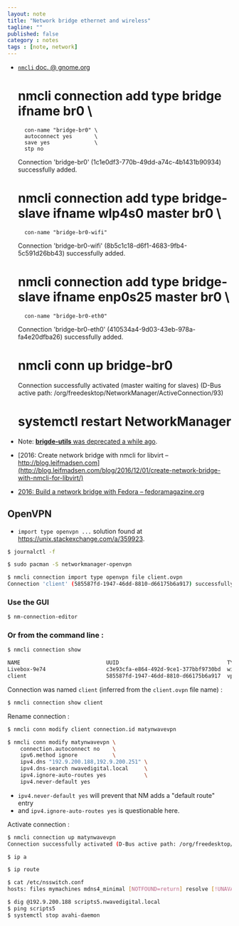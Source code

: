 ```yaml
---
layout: note
title: "Network bridge ethernet and wireless"
tagline: ""
published: false
category : notes
tags : [note, network]
---
```


* [`nmcli` doc. @ gnome.org](https://developer.gnome.org/NetworkManager/stable/nmcli.html)

    # nmcli connection add type bridge ifname br0 \
        con-name "bridge-br0" \
        autoconnect yes       \
        save yes              \
        stp no

    Connection 'bridge-br0' (1c1e0df3-770b-49dd-a74c-4b1431b90934)
      successfully added.

    # nmcli connection add type bridge-slave ifname wlp4s0 master br0 \
        con-name "bridge-br0-wifi"

    Connection 'bridge-br0-wifi' (8b5c1c18-d6f1-4683-9fb4-5c591d26bb43)
      successfully added.

    # nmcli connection add type bridge-slave ifname enp0s25 master br0 \
        con-name "bridge-br0-eth0"

    Connection 'bridge-br0-eth0' (410534a4-9d03-43eb-978a-fa4e20dfba26)
      successfully added.

    # nmcli conn up bridge-br0

    Connection successfully activated (master waiting for slaves)
      (D-Bus active path:
        /org/freedesktop/NetworkManager/ActiveConnection/93)

    # systemctl restart NetworkManager

* Note: [__brigde-utils__ was deprecated a while ago](https://lwn.net/Articles/435845/).

* [2016: Create network bridge with nmcli for libvirt &ndash; http://blog.leifmadsen.com](http://blog.leifmadsen.com/blog/2016/12/01/create-network-bridge-with-nmcli-for-libvirt/)
* [2016: Build a network bridge with Fedora &ndash; fedoramagazine.org](https://fedoramagazine.org/build-network-bridge-fedora/)

## OpenVPN

* `import type openvpn ...` solution found at <https://unix.stackexchange.com/a/359923>.

```bash
$ journalctl -f

$ sudo pacman -S networkmanager-openvpn

$ nmcli connection import type openvpn file client.ovpn
Connection 'client' (585587fd-1947-46dd-8810-d66175b6a917) successfully added.
```

### Use the GUI

```bash
$ nm-connection-editor
```

### Or from the command line :

```bash
$ nmcli connection show

NAME                           UUID                                  TYPE      DEVICE
Livebox-9e74                   c3e93cfa-e864-492d-9ce1-377bbf9730bd  wifi      wlp4s0
client                         585587fd-1947-46dd-8810-d66175b6a917  vpn       --
```

Connection was named `client` (inferred from the `client.ovpn` file name) :

```bash
$ nmcli connection show client
```

Rename connection :

```bash
$ nmcli conn modify client connection.id matynwavevpn
```

```bash
$ nmcli conn modify matynwavevpn \
    connection.autoconnect no    \
    ipv6.method ignore           \
    ipv4.dns "192.9.200.188,192.9.200.251" \
    ipv4.dns-search nwavedigital.local     \
    ipv4.ignore-auto-routes yes            \
    ipv4.never-default yes
```

* `ipv4.never-default yes` will prevent that NM adds a "default route" entry
* and `ipv4.ignore-auto-routes yes` is questionable here.

Activate connection :

```bash
$ nmcli connection up matynwavevpn
Connection successfully activated (D-Bus active path: /org/freedesktop/NetworkManager/ActiveConnection/2)
```

```bash
$ ip a

$ ip route
```

```bash
$ cat /etc/nsswitch.conf
hosts: files mymachines mdns4_minimal [NOTFOUND=return] resolve [!UNAVAIL=return] dns myhostname
```

```bash
$ dig @192.9.200.188 scripts5.nwavedigital.local
$ ping scripts5
$ systemctl stop avahi-daemon
```
